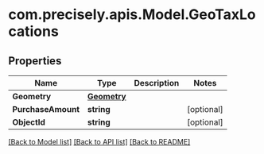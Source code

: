 # com.precisely.apis.Model.GeoTaxLocations
## Properties

Name | Type | Description | Notes
------------ | ------------- | ------------- | -------------
**Geometry** | [**Geometry**](Geometry.md) |  | 
**PurchaseAmount** | **string** |  | [optional] 
**ObjectId** | **string** |  | [optional] 

[[Back to Model list]](../README.md#documentation-for-models) [[Back to API list]](../README.md#documentation-for-api-endpoints) [[Back to README]](../README.md)

